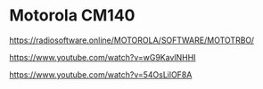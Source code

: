 # Motorola CM140

https://radiosoftware.online/MOTOROLA/SOFTWARE/MOTOTRBO/


https://www.youtube.com/watch?v=wG9KavlNHHI


https://www.youtube.com/watch?v=54OsLilOF8A